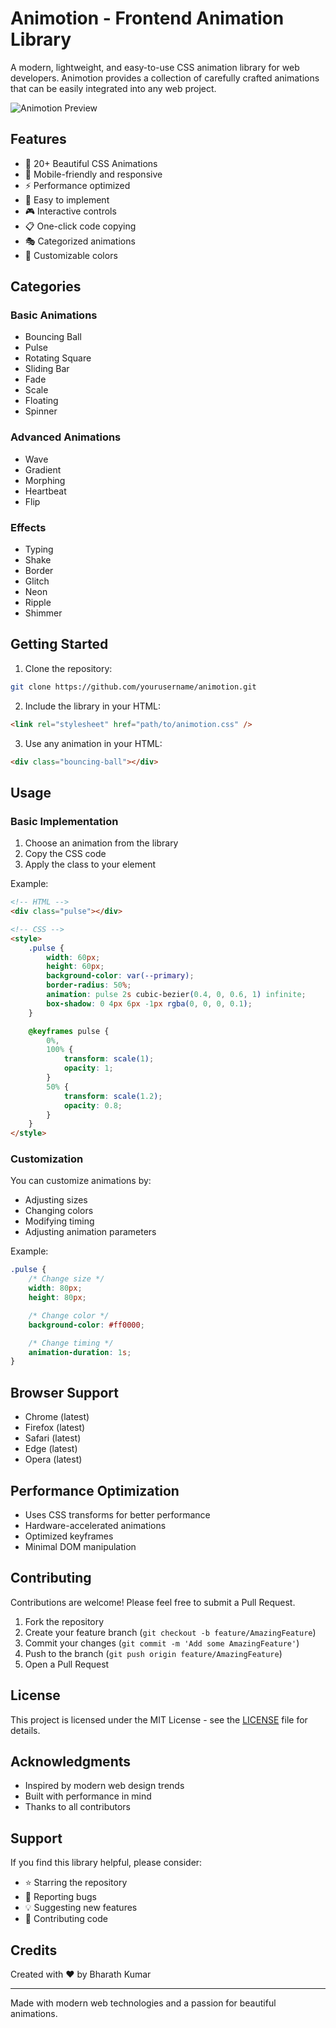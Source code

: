 # Animotion - Frontend Animation Library

A modern, lightweight, and easy-to-use CSS animation library for web developers. Animotion provides a collection of carefully crafted animations that can be easily integrated into any web project.

![Animotion Preview](preview.png)

## Features

- 🎨 20+ Beautiful CSS Animations
- 📱 Mobile-friendly and responsive
- ⚡ Performance optimized
- 🎯 Easy to implement
- 🎮 Interactive controls
- 📋 One-click code copying
- 🎭 Categorized animations
- 🌈 Customizable colors

## Categories

### Basic Animations

- Bouncing Ball
- Pulse
- Rotating Square
- Sliding Bar
- Fade
- Scale
- Floating
- Spinner

### Advanced Animations

- Wave
- Gradient
- Morphing
- Heartbeat
- Flip

### Effects

- Typing
- Shake
- Border
- Glitch
- Neon
- Ripple
- Shimmer

## Getting Started

1. Clone the repository:

```bash
git clone https://github.com/yourusername/animotion.git
```

2. Include the library in your HTML:

```html
<link rel="stylesheet" href="path/to/animotion.css" />
```

3. Use any animation in your HTML:

```html
<div class="bouncing-ball"></div>
```

## Usage

### Basic Implementation

1. Choose an animation from the library
2. Copy the CSS code
3. Apply the class to your element

Example:

```html
<!-- HTML -->
<div class="pulse"></div>

<!-- CSS -->
<style>
	.pulse {
		width: 60px;
		height: 60px;
		background-color: var(--primary);
		border-radius: 50%;
		animation: pulse 2s cubic-bezier(0.4, 0, 0.6, 1) infinite;
		box-shadow: 0 4px 6px -1px rgba(0, 0, 0, 0.1);
	}

	@keyframes pulse {
		0%,
		100% {
			transform: scale(1);
			opacity: 1;
		}
		50% {
			transform: scale(1.2);
			opacity: 0.8;
		}
	}
</style>
```

### Customization

You can customize animations by:

- Adjusting sizes
- Changing colors
- Modifying timing
- Adjusting animation parameters

Example:

```css
.pulse {
	/* Change size */
	width: 80px;
	height: 80px;

	/* Change color */
	background-color: #ff0000;

	/* Change timing */
	animation-duration: 1s;
}
```

## Browser Support

- Chrome (latest)
- Firefox (latest)
- Safari (latest)
- Edge (latest)
- Opera (latest)

## Performance Optimization

- Uses CSS transforms for better performance
- Hardware-accelerated animations
- Optimized keyframes
- Minimal DOM manipulation

## Contributing

Contributions are welcome! Please feel free to submit a Pull Request.

1. Fork the repository
2. Create your feature branch (`git checkout -b feature/AmazingFeature`)
3. Commit your changes (`git commit -m 'Add some AmazingFeature'`)
4. Push to the branch (`git push origin feature/AmazingFeature`)
5. Open a Pull Request

## License

This project is licensed under the MIT License - see the [LICENSE](LICENSE) file for details.

## Acknowledgments

- Inspired by modern web design trends
- Built with performance in mind
- Thanks to all contributors

## Support

If you find this library helpful, please consider:

- ⭐ Starring the repository
- 🐛 Reporting bugs
- 💡 Suggesting new features
- 🤝 Contributing code

## Credits

Created with ❤️ by Bharath Kumar

---

Made with modern web technologies and a passion for beautiful animations.
